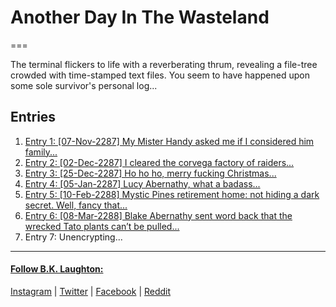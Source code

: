 # Another Day In The Wasteland
===

The terminal flickers to life with a reverberating thrum, revealing a file-tree crowded with time-stamped text files. You seem to have happened upon some sole survivor's personal log...

## Entries

1. [Entry 1: [07-Nov-2287] My Mister Handy asked me if I considered him family...](http://BKLaughton.com/AnotherDayInTheWasteland/entries/entry_1.html)
2. [Entry 2: [02-Dec-2287] I cleared the corvega factory of raiders...](http://BKLaughton.com/AnotherDayInTheWasteland/entries/entry_2.html)
3. [Entry 3: [25-Dec-2287] Ho ho ho, merry fucking Christmas...](http://BKLaughton.com/AnotherDayInTheWasteland/entries/entry_3.html)
4. [Entry 4: [05-Jan-2287] Lucy Abernathy, what a badass...](http://BKLaughton.com/AnotherDayInTheWasteland/entries/entry_4.html)
5. [Entry 5: [10-Feb-2288] Mystic Pines retirement home: not hiding a dark secret. Well, fancy that...](http://BKLaughton.com/AnotherDayInTheWasteland/entries/entry_5.html)
6. [Entry 6: [08-Mar-2288] Blake Abernathy sent word back that the wrecked Tato plants can’t be pulled...](http://BKLaughton.com/AnotherDayInTheWasteland/entries/entry_6.html)
7. Entry 7: Unencrypting...

---
#### [Follow B.K. Laughton:](http://bklaughton.com) 
[Instagram](http://instagram.com/B.K.Laughton) | [Twitter](http://twitter.com/bklaughton) | [Facebook](https://www.facebook.com/BK-Laughton-607374252750161/) | [Reddit](http://reddit.com/r/ArchDuke)
